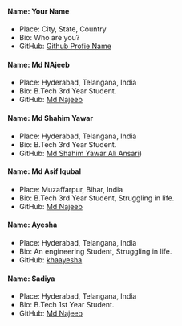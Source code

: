 #### Name: Your Name
 - Place: City, State, Country
 - Bio: Who are you?
 - GitHub: [Github Profie Name](https://github.com/username)


#### Name: Md NAjeeb
- Place: Hyderabad, Telangana, India
- Bio: B.Tech 3rd Year Student.
- GitHub: [Md Najeeb](https://github.com/najeebdev98)


#### Name: Md Shahim Yawar
- Place: Hyderabad, Telangana, India
- Bio: B.Tech 3rd Year Student.
- GitHub: [Md Shahim Yawar Ali Ansari](https://github.com/shahimYawar))


#### Name: Md Asif Iqubal
- Place: Muzaffarpur, Bihar, India
- Bio: B.Tech 3rd Year Student, Struggling in life.
- GitHub: [Md Najeeb](https://github.com/iqubal0612)


#### Name: Ayesha
- Place: Hyderabad, Telangana, India
- Bio: An engineering Student, Struggling in life.
- GitHub: [khaayesha](https://github.com/khaayesha)

#### Name: Sadiya
- Place: Hyderabad, Telangana, India
- Bio: B.Tech 1st Year Student.
- GitHub: [Md Najeeb](https://github.com/techsadiya)
